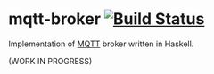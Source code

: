 # mqtt-broker [![Build Status](https://travis-ci.org/rasendubi/arachne.svg?branch=master)](https://travis-ci.org/rasendubi/arachne)

Implementation of [MQTT](http://mqtt.org/) broker written in Haskell.

(WORK IN PROGRESS)
